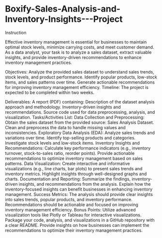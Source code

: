 # Boxify-Sales-Analysis-and-Inventory-Insights---Project
Instruction

Effective inventory management is essential for businesses to maintain optimal stock levels, minimize carrying costs, and meet customer demand. As a data analyst, your task is to analyze a sales dataset, extract valuable insights, and provide inventory-driven recommendations to enhance inventory management practices.

Objectives:
Analyze the provided sales dataset to understand sales trends, stock levels, and product performance.
Identify popular products, low-stock items, and sales patterns over time.
Generate actionable recommendations for improving inventory management efficiency.
Timeline:
The project is expected to be completed within two weeks.

Deliverables:
A report (PDF) containing:
Description of the dataset analysis approach and methodology.
Inventory-driven insights and recommendations.
Source code used for data preprocessing, analysis, and visualization.
Tasks/Activities List:
Data Collection and Preprocessing:
Obtain the sales dataset from the provided source: Sales Analysis Dataset.
Clean and preprocess the data to handle missing values and inconsistencies.
Exploratory Data Analysis (EDA):
Analyze sales trends and variations over time.
Identify top-selling products and categories.
Investigate stock levels and low-stock items.
Inventory Insights and Recommendations:
Calculate key performance indicators (e.g., inventory turnover, stock-to-sales ratio, reorder points).
Provide actionable recommendations to optimize inventory management based on sales patterns.
Data Visualization:
Create interactive and informative visualizations (e.g., line charts, bar plots) to present sales trends and inventory metrics.
Highlight insights through well-designed graphs and charts.
Documentation and Reporting:
Summarize the findings, inventory-driven insights, and recommendations from the analysis.
Explain how the inventory-focused insights can benefit businesses in enhancing inventory management.
Success Metrics:
The analysis should provide clear insights into sales trends, popular products, and inventory performance.
Recommendations should be actionable and focused on improving inventory management efficiency.
Bonus Points:
Utilize advanced visualization tools like Plotly or Tableau for interactive visualizations.
Package your code, analysis, and visualizations in a GitHub repository with a clear README.
Provide insights on how businesses can implement the recommendations to optimize their inventory management practices.
